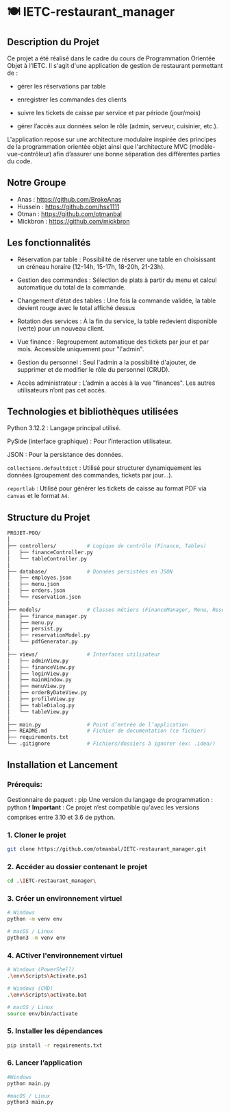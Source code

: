 # 🍽️ IETC-restaurant_manager

## Description du Projet

Ce projet a été réalisé dans le cadre du cours de Programmation Orientée Objet à l’IETC.
Il s'agit d'une application de gestion de restaurant permettant de :

- gérer les réservations par table

- enregistrer les commandes des clients

- suivre les tickets de caisse par service et par période (jour/mois)

- gérer l’accès aux données selon le rôle (admin, serveur, cuisinier, etc.).

L'application repose sur une architecture modulaire inspirée des principes de la programmation orientée objet ainsi que l'architecture MVC (modèle-vue-contrôleur) afin d’assurer une bonne séparation des différentes parties du code.

## Notre Groupe

- Anas : https://github.com/BrokeAnas
- Hussein : https://github.com/hsx1111
- Otman : https://github.com/otmanbal
- Mickbron : https://github.com/mickbron

## Les fonctionnalités
- Réservation par table : Possibilité de réserver une table en choisissant un créneau horaire (12-14h, 15-17h, 18-20h, 21-23h).

- Gestion des commandes : Sélection de plats à partir du menu et calcul automatique du total de la commande.

- Changement d’état des tables : Une fois la commande validée, la table devient rouge avec le total affiché dessus

- Rotation des services : À la fin du service, la table redevient disponible (verte) pour un nouveau client.

- Vue finance : Regroupement automatique des tickets par jour et par mois. Accessible uniquement pour "l'admin".
  
- Gestion du personnel : Seul l'admin a la possibilité d'ajouter, de supprimer et de modifier le rôle du personnel (CRUD).

- Accès administrateur : L’admin a accès à la vue "finances". Les autres utilisateurs n’ont pas cet accès.

## Technologies et bibliothèques utilisées

Python 3.12.2 : Langage principal utilisé.

PySide (interface graphique) : Pour l’interaction utilisateur.

JSON : Pour la persistance des données.

`collections.defaultdict` : Utilisé pour structurer dynamiquement les données (groupement des commandes, tickets par jour...).

`reportlab` : Utilisé pour générer les tickets de caisse au format PDF via `canvas` et le format `A4`.

## Structure du Projet

```bash
PROJET-POO/
│
├── controllers/          # Logique de contrôle (Finance, Tables)
│   ├── financeController.py
│   └── tableController.py
│
├── database/             # Données persistées en JSON
│   ├── employes.json
│   ├── menu.json
│   ├── orders.json
│   └── reservation.json
│
├── models/               # Classes métiers (FinanceManager, Menu, Reservations...)
│   ├── finance_manager.py
│   ├── menu.py
│   ├── persist.py
│   ├── reservationModel.py
│   └── pdfGenerator.py
│
├── views/                # Interfaces utilisateur
│   ├── adminView.py
│   ├── financeView.py
│   ├── loginView.py
│   ├── mainWindow.py
│   ├── menuView.py
│   ├── orderByDateView.py
│   ├── profileView.py
│   ├── tableDialog.py
│   └── tableView.py
│
├── main.py               # Point d’entrée de l’application
├── README.md             # Fichier de documentation (ce fichier)
├── requirements.txt        
└── .gitignore            # Fichiers/dossiers à ignorer (ex: .idea/)

```

## Installation et Lancement
### Prérequis:
Gestionnaire de paquet : pip
Une version du langage de programmation : python
❗ **Important** : Ce projet n’est compatible qu'avec les versions comprises entre 3.10 et 3.6 de python.
### 1. Cloner le projet
```bash
git clone https://github.com/otmanbal/IETC-restaurant_manager.git
```
### 2. Accéder au dossier contenant le projet
```bash
cd .\IETC-restaurant_manager\
```
### 3. Créer un environnement virtuel
```bash
# Windows
python -m venv env

# macOS / Linux
python3 -m venv env
```
### 4. ACtiver l'environnement virtuel
```bash
# Windows (PowerShell)
.\env\Scripts\Activate.ps1

# Windows (CMD)
.\env\Scripts\activate.bat

# macOS / Linux
source env/bin/activate
```
### 5. Installer les dépendances
```bash
pip install -r requirements.txt
```
### 6. Lancer l’application
```bash
#Windows
python main.py

#macOS / Linux
python3 main.py
```
